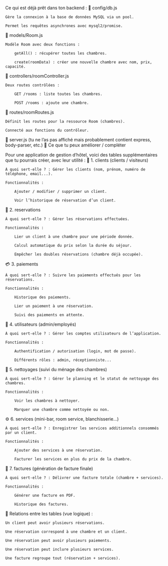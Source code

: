  Ce qui est déjà prêt dans ton backend :
📁 config/db.js

    Gère la connexion à la base de données MySQL via un pool.

    Permet les requêtes asynchrones avec mysql2/promise.

📁 models/Room.js

    Modèle Room avec deux fonctions :

        getAll() : récupérer toutes les chambres.

        create(roomData) : créer une nouvelle chambre avec nom, prix, capacité.

📁 controllers/roomController.js

    Deux routes contrôlées :

        GET /rooms : liste toutes les chambres.

        POST /rooms : ajoute une chambre.

📁 routes/roomRoutes.js

    Définit les routes pour la ressource Room (chambres).

    Connecté aux fonctions du contrôleur.

📄 server.js (tu ne l’as pas affiché mais probablement contient express, body-parser, etc.)
🔧 Ce que tu peux améliorer / compléter

Pour une application de gestion d’hôtel, voici des tables supplémentaires que tu pourrais créer, avec leur utilité :
🏨 1. clients (clients / visiteurs)

    À quoi sert-elle ? : Gérer les clients (nom, prénom, numéro de téléphone, email...).

    Fonctionnalités :

        Ajouter / modifier / supprimer un client.

        Voir l’historique de réservation d’un client.

📅 2. reservations

    À quoi sert-elle ? : Gérer les réservations effectuées.

    Fonctionnalités :

        Lier un client à une chambre pour une période donnée.

        Calcul automatique du prix selon la durée du séjour.

        Empêcher les doubles réservations (chambre déjà occupée).

💳 3. paiements

    À quoi sert-elle ? : Suivre les paiements effectués pour les réservations.

    Fonctionnalités :

        Historique des paiements.

        Lier un paiement à une réservation.

        Suivi des paiements en attente.

👤 4. utilisateurs (admin/employés)

    À quoi sert-elle ? : Gérer les comptes utilisateurs de l’application.

    Fonctionnalités :

        Authentification / autorisation (login, mot de passe).

        Différents rôles : admin, réceptionniste...

🧹 5. nettoyages (suivi du ménage des chambres)

    À quoi sert-elle ? : Gérer le planning et le statut de nettoyage des chambres.

    Fonctionnalités :

        Voir les chambres à nettoyer.

        Marquer une chambre comme nettoyée ou non.

⚙️ 6. services (mini-bar, room service, blanchisserie...)

    À quoi sert-elle ? : Enregistrer les services additionnels consommés par un client.

    Fonctionnalités :

        Ajouter des services à une réservation.

        Facturer les services en plus du prix de la chambre.

🧾 7. factures (génération de facture finale)

    À quoi sert-elle ? : Délivrer une facture totale (chambre + services).

    Fonctionnalités :

        Générer une facture en PDF.

        Historique des factures.

🔄 Relations entre les tables (vue logique) :

    Un client peut avoir plusieurs réservations.

    Une réservation correspond à une chambre et un client.

    Une réservation peut avoir plusieurs paiements.

    Une réservation peut inclure plusieurs services.

    Une facture regroupe tout (réservation + services).


